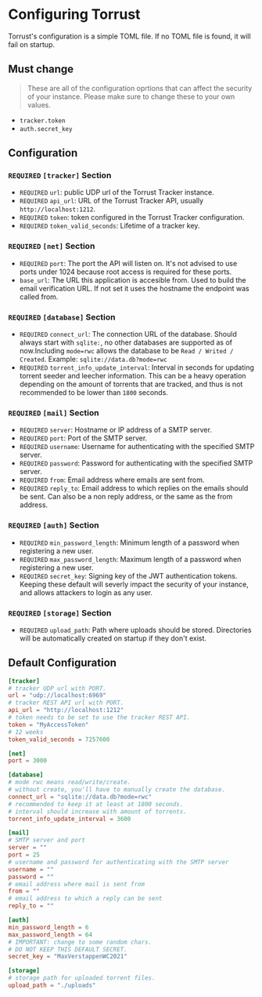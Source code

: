 # Configuring Torrust
Torrust's configuration is a simple TOML file. If no TOML file is found, it will fail on startup.

## Must change
> These are all of the configuration oprtions that can affect the security of your instance. Please make sure to change these to your own values.
- `tracker.token`
- `auth.secret_key`

## Configuration

### `REQUIRED` `[tracker]` Section
- `REQUIRED` `url`: public UDP url of the Torrust Tracker instance.
- `REQUIRED` `api_url`: URL of the Torrust Tracker API, usually `http://localhost:1212`.
- `REQUIRED` `token`: token configured in the Torrust Tracker configuration.
- `REQUIRED` `token_valid_seconds`: Lifetime of a tracker key.

### `REQUIRED` `[net]` Section
- `REQUIRED` `port`: The port the API will listen on. It's not advised to use ports under 1024 because root access is required for these ports.
- `base_url`: The URL this application is accesible from. Used to build the email verification URL. If not set it uses the hostname the endpoint was called from.


### `REQUIRED` `[database]` Section
- `REQUIRED` `connect_url`: The connection URL of the database. Should always start with `sqlite:`, no other databases are supported as of now.Including `mode=rwc` allows the database to be `Read / Writed / Created`. Example: `sqlite://data.db?mode=rwc`
- `REQUIRED` `torrent_info_update_interval`: Interval in seconds for updating torrent seeder and leecher information. This can be a heavy operation depending on the amount of torrents that are tracked, and thus is not recommended to be lower than `1800` seconds.

### `REQUIRED` `[mail]` Section
- `REQUIRED` `server`: Hostname or IP address of a SMTP server.
- `REQUIRED` `port`: Port of the SMTP server.
- `REQUIRED` `username`: Username for authenticating with the specified SMTP server.
- `REQUIRED` `password`: Password for authenticating with the specified SMTP server.
- `REQUIRED` `from`: Email address where emails are sent from.
- `REQUIRED` `reply_to`: Email address to which replies on the emails should be sent. Can also be a non reply address, or the same as the from address.

### `REQUIRED` `[auth]` Section
- `REQUIRED` `min_password_length`: Minimum length of a password when registering a new user.
- `REQUIRED` `max_password_length`: Maximum length of a password when registering a new user.
- `REQUIRED` `secret_key`: Signing key of the JWT authentication tokens. Keeping these default will severly impact the security of your instance, and allows attackers to login as any user.

### `REQUIRED` `[storage]` Section
- `REQUIRED` `upload_path`: Path where uploads should be stored. Directories will be automatically created on startup if they don't exist.

## Default Configuration
```toml
[tracker]
# tracker UDP url with PORT.
url = "udp://localhost:6969"
# tracker REST API url with PORT.
api_url = "http://localhost:1212"
# token needs to be set to use the tracker REST API.
token = "MyAccessToken"
# 12 weeks
token_valid_seconds = 7257600

[net]
port = 3000

[database]
# mode rwc means read/write/create.
# without create, you'll have to manually create the database.
connect_url = "sqlite://data.db?mode=rwc"
# recommended to keep it at least at 1800 seconds.
# interval should increase with amount of torrents.
torrent_info_update_interval = 3600

[mail]
# SMTP server and port
server = ""
port = 25
# username and password for authenticating with the SMTP server
username = ""
password = ""
# email address where mail is sent from
from = ""
# email address to which a reply can be sent
reply_to = ""

[auth]
min_password_length = 6
max_password_length = 64
# IMPORTANT: change to some random chars.
# DO NOT KEEP THIS DEFAULT SECRET.
secret_key = "MaxVerstappenWC2021"

[storage]
# storage path for uploaded torrent files.
upload_path = "./uploads"
```
